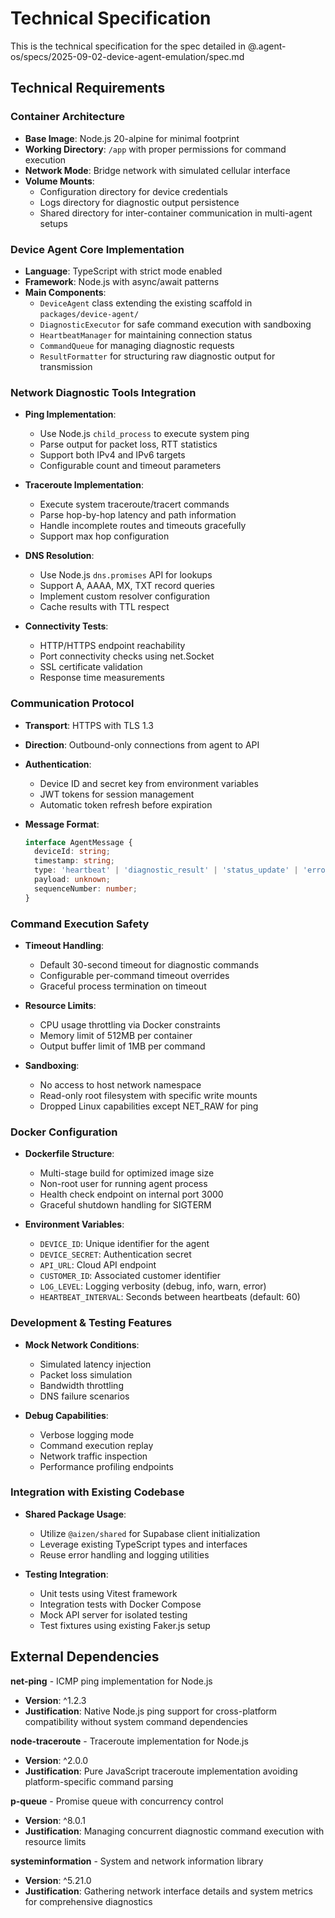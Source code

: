 # Technical Specification

This is the technical specification for the spec detailed in @.agent-os/specs/2025-09-02-device-agent-emulation/spec.md

## Technical Requirements

### Container Architecture

- **Base Image**: Node.js 20-alpine for minimal footprint
- **Working Directory**: `/app` with proper permissions for command execution
- **Network Mode**: Bridge network with simulated cellular interface
- **Volume Mounts**: 
  - Configuration directory for device credentials
  - Logs directory for diagnostic output persistence
  - Shared directory for inter-container communication in multi-agent setups

### Device Agent Core Implementation

- **Language**: TypeScript with strict mode enabled
- **Framework**: Node.js with async/await patterns
- **Main Components**:
  - `DeviceAgent` class extending the existing scaffold in `packages/device-agent/`
  - `DiagnosticExecutor` for safe command execution with sandboxing
  - `HeartbeatManager` for maintaining connection status
  - `CommandQueue` for managing diagnostic requests
  - `ResultFormatter` for structuring raw diagnostic output for transmission

### Network Diagnostic Tools Integration

- **Ping Implementation**: 
  - Use Node.js `child_process` to execute system ping
  - Parse output for packet loss, RTT statistics
  - Support both IPv4 and IPv6 targets
  - Configurable count and timeout parameters

- **Traceroute Implementation**:
  - Execute system traceroute/tracert commands
  - Parse hop-by-hop latency and path information
  - Handle incomplete routes and timeouts gracefully
  - Support max hop configuration

- **DNS Resolution**:
  - Use Node.js `dns.promises` API for lookups
  - Support A, AAAA, MX, TXT record queries
  - Implement custom resolver configuration
  - Cache results with TTL respect

- **Connectivity Tests**:
  - HTTP/HTTPS endpoint reachability
  - Port connectivity checks using net.Socket
  - SSL certificate validation
  - Response time measurements

### Communication Protocol

- **Transport**: HTTPS with TLS 1.3
- **Direction**: Outbound-only connections from agent to API
- **Authentication**: 
  - Device ID and secret key from environment variables
  - JWT tokens for session management
  - Automatic token refresh before expiration

- **Message Format**:
  ```typescript
  interface AgentMessage {
    deviceId: string;
    timestamp: string;
    type: 'heartbeat' | 'diagnostic_result' | 'status_update' | 'error';
    payload: unknown;
    sequenceNumber: number;
  }
  ```

### Command Execution Safety

- **Timeout Handling**: 
  - Default 30-second timeout for diagnostic commands
  - Configurable per-command timeout overrides
  - Graceful process termination on timeout

- **Resource Limits**:
  - CPU usage throttling via Docker constraints
  - Memory limit of 512MB per container
  - Output buffer limit of 1MB per command

- **Sandboxing**:
  - No access to host network namespace
  - Read-only root filesystem with specific write mounts
  - Dropped Linux capabilities except NET_RAW for ping

### Docker Configuration

- **Dockerfile Structure**:
  - Multi-stage build for optimized image size
  - Non-root user for running agent process
  - Health check endpoint on internal port 3000
  - Graceful shutdown handling for SIGTERM

- **Environment Variables**:
  - `DEVICE_ID`: Unique identifier for the agent
  - `DEVICE_SECRET`: Authentication secret
  - `API_URL`: Cloud API endpoint
  - `CUSTOMER_ID`: Associated customer identifier
  - `LOG_LEVEL`: Logging verbosity (debug, info, warn, error)
  - `HEARTBEAT_INTERVAL`: Seconds between heartbeats (default: 60)

### Development & Testing Features

- **Mock Network Conditions**:
  - Simulated latency injection
  - Packet loss simulation
  - Bandwidth throttling
  - DNS failure scenarios

- **Debug Capabilities**:
  - Verbose logging mode
  - Command execution replay
  - Network traffic inspection
  - Performance profiling endpoints

### Integration with Existing Codebase

- **Shared Package Usage**:
  - Utilize `@aizen/shared` for Supabase client initialization
  - Leverage existing TypeScript types and interfaces
  - Reuse error handling and logging utilities

- **Testing Integration**:
  - Unit tests using Vitest framework
  - Integration tests with Docker Compose
  - Mock API server for isolated testing
  - Test fixtures using existing Faker.js setup

## External Dependencies

**net-ping** - ICMP ping implementation for Node.js
- **Version**: ^1.2.3
- **Justification**: Native Node.js ping support for cross-platform compatibility without system command dependencies

**node-traceroute** - Traceroute implementation for Node.js  
- **Version**: ^2.0.0
- **Justification**: Pure JavaScript traceroute implementation avoiding platform-specific command parsing

**p-queue** - Promise queue with concurrency control
- **Version**: ^8.0.1
- **Justification**: Managing concurrent diagnostic command execution with resource limits

**systeminformation** - System and network information library
- **Version**: ^5.21.0
- **Justification**: Gathering network interface details and system metrics for comprehensive diagnostics